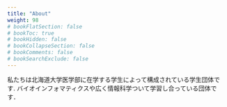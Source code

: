 ```yaml
---
title: "About"
weight: 98
# bookFlatSection: false
# bookToc: true
# bookHidden: false
# bookCollapseSection: false
# bookComments: false
# bookSearchExclude: false
---
```


私たちは北海道大学医学部に在学する学生によって構成されている学生団体です.
バイオインフォマティクスや広く情報科学ついて学習し合っている団体です．
